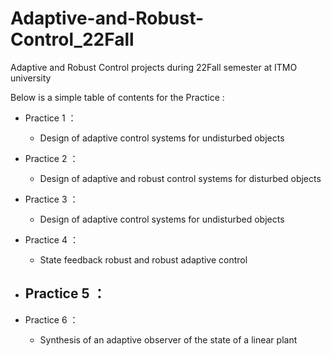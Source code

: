 # Adaptive-and-Robust-Control_22Fall
Adaptive and Robust Control projects during 22Fall semester at ITMO university 

Below is a simple table of contents for the Practice : 

- Practice 1 ： 
  - Design of adaptive control systems for undisturbed objects
- Practice 2 ： 
  - Design of adaptive and robust control systems for disturbed objects
- Practice 3 ： 
  - Design of adaptive control systems for undisturbed objects
- Practice 4 ： 
  - State feedback robust and robust adaptive control
- Practice 5 ： 
  - 

- Practice 6 ： 
  - Synthesis of an adaptive observer of the state of a linear plant

